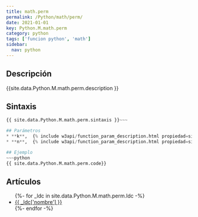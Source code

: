 ```yaml
---
title: math.perm
permalink: /Python/math/perm/
date: 2021-01-01
key: Python.M.math.perm
category: python
tags: ['funcion python', 'math']
sidebar: 
  nav: python
---
```


## Descripción
{{site.data.Python.M.math.perm.description }}

## Sintaxis
~~~python
{{ site.data.Python.M.math.perm.sintaxis }}~~~

## Parámetros
* **k**,  {% include w3api/function_param_description.html propiedad=site.data.Python.M.math.perm valor="k" %}
* **n**,  {% include w3api/function_param_description.html propiedad=site.data.Python.M.math.perm valor="n" %}

## Ejemplo
~~~python
{{ site.data.Python.M.math.perm.code}}
~~~

## Artículos
<ul>
{%- for _ldc in site.data.Python.M.math.perm.ldc -%}
   <li>
       <a href="{{_ldc['url'] }}">{{ _ldc['nombre'] }}</a>
   </li>
{%- endfor -%}
</ul>
